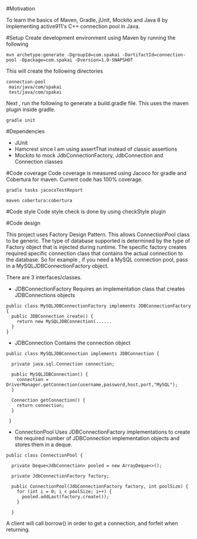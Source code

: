 #Motivation

To learn the basics of Maven, Gradle, jUnit, Mockito and Java 8 by implementing active911's C++ connection pool in Java.

#Setup
Create development environment using Maven by running the following
```
mvn archetype:generate -DgroupId=com.spakai -DartifactId=connection-pool -Dpackage=com.spakai -Dversion=1.0-SNAPSHOT
```
This will create the following directories
```
connection-pool
 main/java/com/spakai
 test/java/com/spakai
```

Next , run the following to generate a build.gradle file. This uses the maven plugin inside gradle.

```
gradle init
```

#Dependencies

- JUnit
- Hamcrest since I am using assertThat instead of classic assertions
- Mockito to mock JdbConnectionFactory, JdbConnection and Connection classes

#Code coverage
Code coverage is measured using Jacoco for gradle and Cobertura for maven.
Current code has 100% coverage.

```
gradle tasks jacocoTestReport
```


```
maven cobertura:cobertura
```

#Code style
Code style check is done by using checkStyle plugin

#Code design

This project uses Factory Design Pattern. This allows ConnectionPool class to be generic. The type of database supported is determined by the type of Factory object that is injected during runtime. The specific factory creates required specific connection class that contains the actual connection to the database. So for example , if you need a MySQL connection pool, pass in a MySQLJDBConnectionFactory object.

There are 3 interfaces/classes.

- JDBConnectionFactory
Requires an implementation class that creates JDBConnections objects
```
public class MySQLJDBConnectionFactory implements JDBConnectionFactory {
  public JDBConnection create() {
    return new MySQLJDBConnection(......
  }
}
```

- JDBConnection
Contains the connection object
```
public class MySQLJDBConnection implements JDBConnection {

  private java.sql.Connection connection;

  public MySQLJDBConnection() {
    connection = DriverManager.getConnection(username,password,host,port,"MySQL");
  }

  Connection getConnection() {
    return connection;
  }

 }
```

- ConnectionPool
Uses JDBConnectionFactory implementations to create the required number of JDBConnection implementation objects and stores them in a deque.

```
public class ConnectionPool {

  private Deque<JdbConnection> pooled = new ArrayDeque<>();

  private JdbConnectionFactory factory;

  public ConnectionPool(JdbConnectionFactory factory, int poolSize) {
    for (int i = 0; i < poolSize; i++) {
      pooled.addLast(factory.create());
    }

  }
```
A client will call borrow() in order to get a connection, and forfeit when returning.



